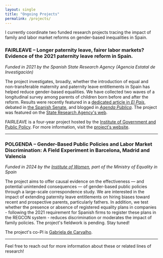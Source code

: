 ```yaml
---
layout: single
title: "Ongoing Projects"
permalink: /projects/
---
```


I currently coordinate two funded research projects tracing the impact of family and labor market reforms on gender-based inequalities in Spain.

### **FAIRLEAVE – Longer paternity leave, fairer labor markets? Evidence of the 2021 paternity leave reform in Spain.**  
*Funded in 2021 by the Spanish State Research Agency (Agencia Estatal de Investigación)*

The project investigates, broadly, whether the introduction of equal and non-transferable maternity and paternity leave entitlements in Spain has helped reduce gender-based equalities. We have collected two waves of a longitudinal survey among parents of children born before and after the reform. Results were recently featured in a [dedicated article in *El País*](https://elpais.com/mamas-papas/familia/2025-03-30/que-opinan-los-padres-y-madres-recientes-de-los-permisos-iguales-e-intransferibles.html), debated in [the Spanish Senate](https://www.senado.es/web/actividadparlamentaria/actualidad/video/index.html?s=15_S011030_011_01&a=264520&t=1), and blogged in [*Agenda Pública*](https://agendapublica.es/noticia/19788/permiso-paternidad-agranda-brecha-laboral-espana). The project was featured on the [State Research Agency's web](https://www.aei.gob.es/en/awarded-grants/featured-grants/proyecto-idi-2020-generacion-conocimiento-bajas-paternidad-largas). 

FAIRLEAVE is a four-year project hosted by the [Institute of Government and Public Policy](https://igop.uab.cat/en/). For more information, visit the [project's website](https://webs.uab.cat/fairleave/).

---

### **POLGENDA – Gender-Based Public Policies and Labor Market Discrimination: A Field Experiment in Barcelona, Madrid and Valencia**  
*Funded in 2024 by the [Institute of Women](https://www.inmujeres.gob.es/en/elInstituto/conocenos/home.htm), part of the Ministry of Equality in Spain*

The project aims to offer causal evidence on the effectiveness — and potential unintended consequences — of gender-based public policies through a large-scale correspondence study. We are interested in the impact of extending paternity leave entitlements on hiring biases toward recent and prospective parents, particularly fathers. In addition, we test whether the presence or absence of registered equality plans in companies - following the 2021 requirement for Spanish firms to register these plans in the REGCON system - reduces discrimination or moderates the impact of family policies. The project's fieldwork is pending. Stay tuned! 

The project's co-PI is [Gabriela de Carvalho](https://www.researchgate.net/profile/Gabriela-De-Carvalho-5).

---

Feel free to reach out for more information about these or related lines of research!
